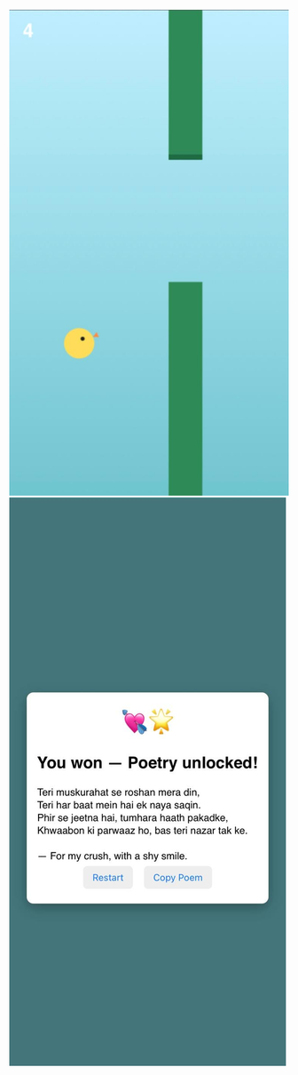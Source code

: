 
![image](https://github.com/shubh9800/sample/blob/main/image.jpg.jpeg?raw=true)
![image](https://github.com/shubh9800/sample/blob/main/image3.jpeg?raw=true)
